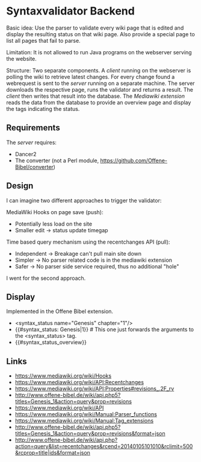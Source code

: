 Syntaxvalidator Backend
=======================
Basic idea:
Use the parser to validate every wiki page that is edited and display the resulting
status on that wiki page. Also provide a special page to list all pages that fail
to parse.

Limitation:
It is not allowed to run Java programs on the webserver serving the website.

Structure:
Two separate components.
A *client* running on the webserver is polling the wiki to retrieve latest changes.
For every change found a webrequest is sent to the *server* running on a separate
machine. The server downloads the respective page, runs the validator and returns a
result. The *client* then writes that result into the database. The
*Mediawiki extension* reads the data from the database to provide an overview page
and display the tags indicating the status.


Requirements
------------

The *server* requires:
- Dancer2
- The converter (not a Perl module, <https://github.com/Offene-Bibel/converter>)


Design
------

I can imagine two different approaches to trigger the validator:

MediaWiki Hooks on page save (push):
- Potentially less load on the site
- Smaller edit -> status update timegap

Time based query mechanism using the recentchanges API (pull):
- Independent -> Breakage can't pull main site down
- Simpler -> No parser related code is in the mediawiki extension
- Safer -> No parser side service required, thus no additional "hole"

I went for the second approach.


Display
-------
Implemented in the Offene Bibel extension.

- <syntax_status name="Genesis" chapter="1"/>
- {{#syntax_status: Genesis|1}} # This one just forwards the arguments to the <syntax_status> tag.
- {{#syntax_status_overview}}

Links
-----
- <https://www.mediawiki.org/wiki/Hooks>
- <https://www.mediawiki.org/wiki/API:Recentchanges>
- <https://www.mediawiki.org/wiki/API:Properties#revisions_.2F_rv>
- <http://www.offene-bibel.de/wiki/api.php5?titles=Genesis_1&action=query&prop=revisions>
- <https://www.mediawiki.org/wiki/API>
- <https://www.mediawiki.org/wiki/Manual:Parser_functions>
- <https://www.mediawiki.org/wiki/Manual:Tag_extensions>
- <http://www.offene-bibel.de/wiki/api.php5?titles=Genesis_1&action=query&prop=revisions&format=json>
- <http://www.offene-bibel.de/wiki/api.php?action=query&list=recentchanges&rcend=20140105101010&rclimit=500&rcprop=title|ids&format=json>

